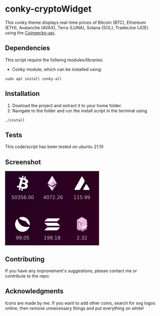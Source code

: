 # conky-cryptoWidget
This conky theme displays real-time prices of Bitcoin (BTC), Ethereum (ETH), Avalanche (AVAX), Terra (LUNA), Solana (SOL), TraderJoe (JOE) using the [Coingecko-api](https://www.coingecko.com/en/api/documentation).


## Dependencies
This script require the follwing modules/libraries: 
* Conky module; which can be installed using:
```
sudo apt install conky-all
```

## Installation
1. Dowload the project and extract it to your home folder.
2. Navigate to the folder and run the install script in the terminal using 
```
./install
```

## Tests
This code/script has been tested on ubuntu 21.10

## Screenshot
![](Screenshot.png)

## Contributing
If you have any improvement's suggestions, please contact me or contribute to the repo.

## Acknowledgments
Icons are made by me. If you want to add other coins, search for svg logos online, then remove unnecessary things and put everything on white!

